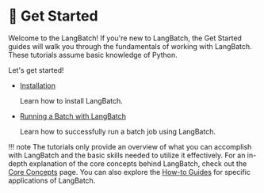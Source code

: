 # 🚀 Get Started

Welcome to the LangBatch! If you're new to LangBatch, the Get Started guides will walk you through the fundamentals of working with LangBatch. These tutorials assume basic knowledge of Python.

Let's get started!

<div class="grid cards" markdown>

- [Installation](./install.md)

    Learn how to install LangBatch.

- [Running a Batch with LangBatch](./batch.md)

    Learn how to successfully run a batch job using LangBatch.
</div>

!!! note
    The tutorials only provide an overview of what you can accomplish with LangBatch and the basic skills needed to utilize it effectively. For an in-depth explanation of the core concepts behind LangBatch, check out the [Core Concepts](../concepts/index.md) page. You can also explore the [How-to Guides](../howtos/index.md) for specific applications of LangBatch.